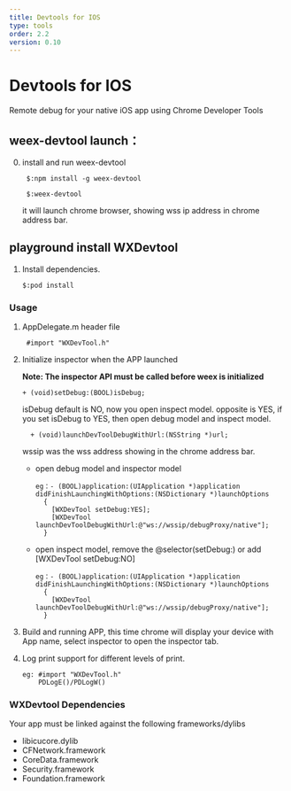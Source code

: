 ```yaml
---
title: Devtools for IOS
type: tools
order: 2.2
version: 0.10
---
```


# Devtools for IOS

Remote debug for your native iOS app using Chrome Developer Tools

## weex-devtool launch：

0. install and run weex-devtool

		$:npm install -g weex-devtool

		$:weex-devtool  

	it will launch chrome browser, showing wss ip address in chrome address bar.
		
		
## playground install WXDevtool

1. Install dependencies.
   
       $:pod install

### Usage 

1. AppDelegate.m header file

		#import "WXDevTool.h"
		
2. Initialize inspector when the APP launched
	
	  **Note: The inspector API must be called before weex is initialized**
		
	   + (void)setDebug:(BOOL)isDebug;
			
	  isDebug default is NO, now you open inspect model. opposite is YES, if you set isDebug to YES, then open debug model and inspect model.
			
		 + (void)launchDevToolDebugWithUrl:(NSString *)url;		
	  wssip was the wss address showing in the chrome address bar.

	* open debug model and inspector model
	
	 	  eg：- (BOOL)application:(UIApplication *)application didFinishLaunchingWithOptions:(NSDictionary *)launchOptions
			{
			  [WXDevTool setDebug:YES];
			  [WXDevTool launchDevToolDebugWithUrl:@"ws://wssip/debugProxy/native"];
			}
			
	* open inspect model, remove the @selector(setDebug:) or add [WXDevTool setDebug:NO]
	
	      eg：- (BOOL)application:(UIApplication *)application didFinishLaunchingWithOptions:(NSDictionary *)launchOptions
			{
			  [WXDevTool launchDevToolDebugWithUrl:@"ws://wssip/debugProxy/native"];
			}

	 
3. Build and running APP, this time chrome will display your device with App name, select inspector to open the inspector tab.
4. Log print support for different levels of print.
	
       eg: #import "WXDevTool.h"
		   PDLogE()/PDLogW()
	
### WXDevtool Dependencies

Your app must be linked against the following frameworks/dylibs

* libicucore.dylib
* CFNetwork.framework
* CoreData.framework
* Security.framework
* Foundation.framework
